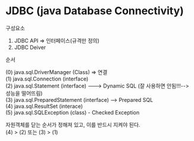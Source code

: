 # JDBC (java Database Connectivity)

구성요소

1. JDBC API  ⇒ 인터페이스(규격만 정의)
2. JDBC Deiver
  
순서

(0) java.sql.DriverManager (Class) ⇒ 연결  
(1) java.sql.Connection (interface)  
(2) java.sql.Statement  (interface) ---> Dynamic SQL (잘 사용하면 안됨!!!--> 성능을 떨어뜨림)  
(3) java.sql.PreparedStatement (interface) --> Prepared SQL  
(4) java.sql.ResultSet   (interace)  
(5) java.sql.SQLException (class) - Checked Exception  
  
자원객체를 닫는 순서가 정해져 있고, 이를 반드시 지켜야 된다.  
(4) > (2) 또는 (3) > (1)
